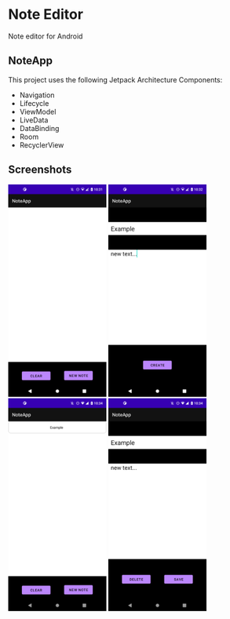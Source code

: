 # Note Editor

Note editor for Android

## NoteApp
This project uses the following Jetpack Architecture Components:
* Navigation
* Lifecycle
* ViewModel
* LiveData
* DataBinding
* Room
* RecyclerView

## Screenshots

<div class="column">
  <img src="https://github.com/leo-motta/NoteApp/blob/main/screenshots/00.png" width="200">
  <img src="https://github.com/leo-motta/NoteApp/blob/main/screenshots/01.png" width="200">
  <img src="https://github.com/leo-motta/NoteApp/blob/main/screenshots/02.png" width="200">
  <img src="https://github.com/leo-motta/NoteApp/blob/main/screenshots/03.png" width="200">
</div>
